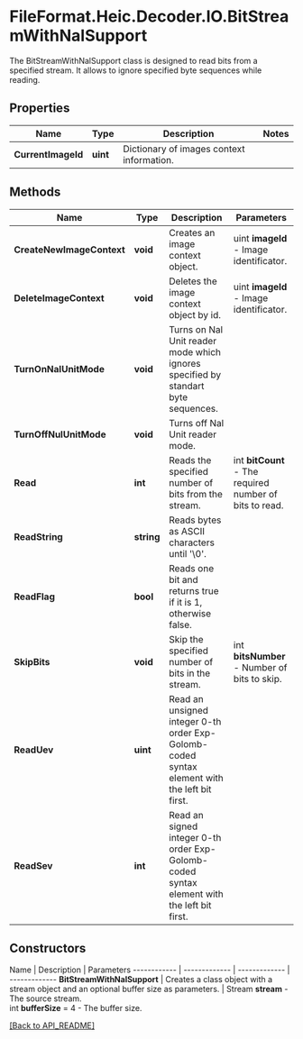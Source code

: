 # FileFormat.Heic.Decoder.IO.BitStreamWithNalSupport

The BitStreamWithNalSupport class is designed to read bits from a specified stream.
It allows to ignore specified byte sequences while reading.

## Properties

Name | Type | Description | Notes
------------ | ------------- | ------------- | -------------
**CurrentImageId** | **uint** | Dictionary of images context information. | 

## Methods

Name | Type | Description | Parameters
------------ | ------------- | ------------- | -------------
**CreateNewImageContext** | **void** | Creates an image context object. | uint <b>imageId</b> - Image identificator.
**DeleteImageContext** | **void** | Deletes the image context object by id. | uint <b>imageId</b> - Image identificator.
**TurnOnNalUnitMode** | **void** | Turns on Nal Unit reader mode which ignores specified by standart byte sequences. | 
**TurnOffNulUnitMode** | **void** | Turns off Nal Unit reader mode. | 
**Read** | **int** | Reads the specified number of bits from the stream. | int <b>bitCount</b> - The required number of bits to read.
**ReadString** | **string** | Reads bytes as ASCII characters until '\0'. | 
**ReadFlag** | **bool** | Reads one bit and returns true if it is 1, otherwise false. | 
**SkipBits** | **void** | Skip the specified number of bits in the stream. | int <b>bitsNumber</b> - Number of bits to skip.
**ReadUev** | **uint** | Read an unsigned integer 0-th order Exp-Golomb-coded syntax element with the left bit first. | 
**ReadSev** | **int** | Read an signed integer 0-th order Exp-Golomb-coded syntax element with the left bit first. | 

## Constructors

Name | Description | Parameters
------------ | ------------- | ------------- | -------------
**BitStreamWithNalSupport** | Creates a class object with a stream object and an optional buffer size as parameters. | Stream <b>stream</b> - The source stream.<br />int <b>bufferSize</b> = 4 - The buffer size. 

[[Back to API_README]](API_README.md)